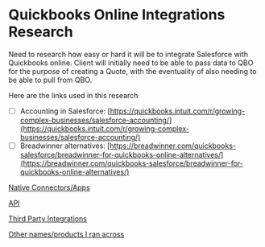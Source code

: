 # Quickbooks Online Integrations Research

Need to research how easy or hard it will be to integrate Salesforce with Quickbooks online. Client will initially need to be able to pass data to QBO for the purpose of creating a Quote, with the eventuality of also needing to be able to pull from QBO.

Here are the links used in this research

- [ ]  Accounting in Salesforce: [https://quickbooks.intuit.com/r/growing-complex-businesses/salesforce-accounting/](https://quickbooks.intuit.com/r/growing-complex-businesses/salesforce-accounting/)
- [ ]  Breadwinner alternatives: [https://breadwinner.com/quickbooks-salesforce/breadwinner-for-quickbooks-online-alternatives/](https://breadwinner.com/quickbooks-salesforce/breadwinner-for-quickbooks-online-alternatives/)

[Native Connectors/Apps](Quickbooks%20Online%20Integrations%20Research/Connectors_Apps/Salesforce_Connector_By_Quickbooks.md)

[API](Quickbooks%20Online%20Integrations%20Research/API.md)

[Third Party Integrations](Quickbooks%20Online%20Integrations%20Research/Third_Party_Integrations.csv)

[Other names/products I ran across](Quickbooks%20Online%20Integrations%20Research/Other_products_encountered.md)
